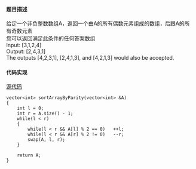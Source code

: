 #### 题目描述
给定一个非负整数数组A，返回一个由A的所有偶数元素组成的数组，后跟A的所有奇数元素  
您可以返回满足此条件的任何答案数组  
Input: [3,1,2,4]  
Output: [2,4,3,1]  
The outputs [4,2,3,1], [2,4,1,3], and [4,2,1,3] would also be accepted.

#### 代码实现

[源代码](/Array/sort_array_by_parity.cpp)

```
vector<int> sortArrayByParity(vector<int> &A)
{
	int l = 0;
	int r = A.size() - 1;
	while(l < r)
	{
		while(l < r && A[l] % 2 == 0)	++l;
		while(l < r && A[r] % 2 != 0)	--r;
		swap(A, l, r);
	}

	return A;
}
```